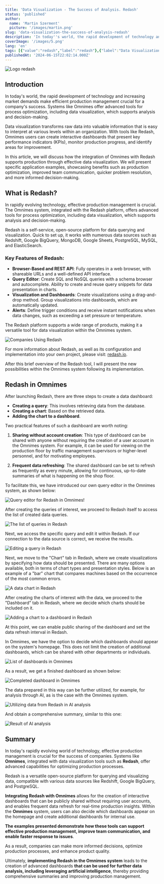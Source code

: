 ```yaml
---
title: 'Data Visualization - The Success of Analysis. Redash'
status: 'published'
author:
  name: 'Martin Szerment'
  picture: '/images/martin.png'
slug: 'data-visualization-the-success-of-analysis-redash'
description: 'In today''s world, the rapid development of technology and increasing market demands make efficient production management crucial for a company''s success. Systems like Omnimes offer advanced tools for process optimization, including data visualization, which supports analysis and decision-making.'
coverImage: '/images/5.png'
lang: 'en'
tags: [{"value":"redash","label":"redash"},{"label":"Data Visualization","value":"dataVisualization"},{"value":"bigData","label":"big data"},{"label":"Reports","value":"reports"}]
publishedAt: '2024-06-15T22:02:14.000Z'
---
```


![Logo redash](/images/image-U2ND.png)

## Introduction

In today's world, the rapid development of technology and increasing market demands make efficient production management crucial for a company's success. Systems like Omnimes offer advanced tools for process optimization, including data visualization, which supports analysis and decision-making.

Data visualization transforms raw data into valuable information that is easy to interpret at various levels within an organization. With tools like Redash, Omnimes users can create interactive dashboards that present key performance indicators (KPIs), monitor production progress, and identify areas for improvement.

In this article, we will discuss how the integration of Omnimes with Redash supports production through effective data visualization. We will present specific application examples, showcasing benefits such as production optimization, improved team communication, quicker problem resolution, and more informed decision-making.

## What is Redash?

In rapidly evolving technology, effective production management is crucial. The Omnimes system, integrated with the Redash platform, offers advanced tools for process optimization, including data visualization, which supports analysis and decision-making.

Redash is a self-service, open-source platform for data querying and visualization. Quick to set up, it works with numerous data sources such as Redshift, Google BigQuery, MongoDB, Google Sheets, PostgreSQL, MySQL, and ElasticSearch.

### Key Features of Redash:

- **Browser-Based and REST API**: Fully operates in a web browser, with shareable URLs and a well-defined API interface.
- **Query Editor**: Create SQL and NoSQL queries with a schema browser and autocomplete. Ability to create and reuse query snippets for data presentation in charts.
- **Visualization and Dashboards**: Create visualizations using a drag-and-drop method. Group visualizations into dashboards, which are automatically updated.
- **Alerts**: Define trigger conditions and receive instant notifications when data changes, such as exceeding a set pressure or temperature.

The Redash platform supports a wide range of products, making it a versatile tool for data visualization within the Omnimes system.

![Companies Using Redash](/images/image-AzMT.png)

For more information about Redash, as well as its configuration and implementation into your own project, please visit: [redash.io](https://redash.io).

After this brief overview of the Redash tool, I will present the new possibilities within the Omnimes system following its implementation.

## Redash in Omnimes

After launching Redash, there are three steps to create a data dashboard:

- **Creating a query**: This involves retrieving data from the database.
- **Creating a chart**: Based on the retrieved data.
- **Adding the chart to a dashboard**.

Two practical features of such a dashboard are worth noting:

1. **Sharing without account creation**: This type of dashboard can be shared with anyone without requiring the creation of a user account in the Omnimes system. For example, it can be used for viewing on the production floor by traffic management supervisors or higher-level personnel, and for motivating employees.

2. **Frequent data refreshing**: The shared dashboard can be set to refresh as frequently as every minute, allowing for continuous, up-to-date summaries of what is happening on the shop floor.

To facilitate this, we have introduced our own query editor in the Omnimes system, as shown below:

![Query editor for Redash in Omnimes](/images/redash1-k5Mj.png)!

After creating the queries of interest, we proceed to Redash itself to access the list of created data queries.

![The list of queries in Redash](/images/image-UyNT.png)

Next, we access the specific query and edit it within Redash. If our connection to the data source is correct, we receive the results.

![Editing a query in Redash](/images/image-k1OT.png)

Next, we move to the "Chart" tab in Redash, where we create visualizations by specifying how data should be presented. There are many options available, both in terms of chart types and presentation styles. Below is an example of a "bar" chart that compares machines based on the occurrence of the most common errors.

![A data chart in Redash](/images/image-Y2MT.png)

After creating the charts of interest with the data, we proceed to the "Dashboard" tab in Redash, where we decide which charts should be included on it.

![Adding a chart to a dashboard in Redash](/images/image-c4MD.png)

At this point, we can enable public sharing of the dashboard and set the data refresh interval in Redash.

In Omnimes, we have the option to decide which dashboards should appear on the system's homepage. This does not limit the creation of additional dashboards, which can be shared with other departments or individuals.

![List of dashboards in Omnimes](/images/redash2-MyNj.png)

As a result, we get a finished dashboard as shown below:

![Completed dashboard in Omnimes](/images/redash3-c1Nz.png)

The data prepared in this way can be further utilized, for example, for analysis through AI, as is the case with the Omnimes system.

![Utilizing data from Redash in AI analysis](/images/redash4-M2MD.png)

And obtain a comprehensive summary, similar to this one:

![Result of AI analysis](/images/redash5-I4Nj.png)

## Summary

In today's rapidly evolving world of technology, effective production management is crucial for the success of companies. Systems like **Omnimes**, integrated with data visualization tools such as **Redash**, offer advanced capabilities for optimizing production processes.

Redash is a versatile open-source platform for querying and visualizing data, compatible with various data sources like Redshift, Google BigQuery, and PostgreSQL.

**Integrating Redash with Omnimes** allows for the creation of interactive dashboards that can be publicly shared without requiring user accounts, and enables frequent data refresh for real-time production insights. Within the **Omnimes** system, users can also decide which dashboards appear on the homepage and create additional dashboards for internal use.

**The examples presented demonstrate how these tools can support effective production management, improve team communication, and enable faster response to issues**.

As a result, companies can make more informed decisions, optimize production processes, and enhance product quality.

Ultimately, **implementing Redash in the Omnimes system** leads to the creation of advanced dashboards **that can be used for further data analysis, including leveraging artificial intelligence**, thereby providing comprehensive summaries and improving production management.